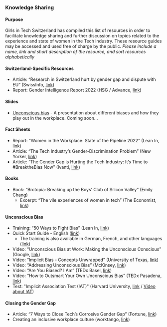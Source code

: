 ### Knowledge Sharing

#### Purpose
Girls in Tech Switzerland has compiled this list of resources in order to facilitate knowledge sharing and further discussion on topics related to the experience and state of women in the Tech industry. These resource guides may be accessed and used free of charge by the public.
*Please include a name, link and short description of the resource, and sort resources alphabetically*

#### Switzerland-Specific Resources
- Article: “Research in Switzerland hurt by gender gap and dispute with EU” (SwissInfo, [link](https://www.google.com/url?q=https://www.swissinfo.ch/eng/research-in-switzerland-hurt-by-gender-gap-and-dispute-with-eu/47349810&sa=D&source=docs&ust=1681204730304222&usg=AOvVaw3I3lsV4L63kgaPnTKFZxeK))
- Report: Gender Intelligence Report 2022 (HSG / Advance, [link](https://www.advance-hsg-report.ch/wp-content/uploads/2022/09/Gender-Intelligence-Report-2022-Executive-Version.pdf))


#### Slides

- [Unconscious bias](comingsoon) - A presentation about different biases and how they play out in the workplace. Coming soon...

#### Fact Sheets
- Report: “Women in the Workplace: State of the Pipeline 2022” (Lean In, [link](https://leanin.org/women-in-the-workplace/2022))
- Article: “The Tech Industry’s Gender-Discrimination Problem” (New Yorker, [link](https://www.newyorker.com/magazine/2017/11/20/the-tech-industrys-gender-discrimination-problem))
- Article: “The Gender Gap is Hurting the Tech Industry: It’s Time to #BreaktheBias Now” (Ivanti, [link](https://www.ivanti.com/blog/the-gender-gap-is-hurting-the-tech-industry-it-s-time-to-breakthebias-now-by))

#### Books
- Book: “Brotopia: Breaking up the Boys’ Club of Silicon Valley” (Emily Chang)
  - Excerpt: “The vile experiences of women in tech” (The Economist, [link](https://www.economist.com/open-future/2019/05/03/the-vile-experiences-of-women-in-tech?utm_medium=cpc.adword.pd&utm_source=google&ppccampaignID=18151738051&ppcadID=&utm_campaign=a.22brand_pmax&utm_content=conversion.direct-response.anonymous&gclid=CjwKCAiA-dCcBhBQEiwAeWidtVQqMSTbb4j-rowzTaOnOZAc4iq5AMTppHAoYtOhi2b_AnK0OM48xRoCYf8QAvD_BwE&gclsrc=aw.ds))

#### Unconscious Bias
- Training: “50 Ways to Fight Bias” (Lean In, [link](https://leanin.org/50-ways-to-fight-gender-bias))
- Quick Start Guide - English ([link](https://drive.google.com/file/d/1wR7rOJrymuUWmIVrlJq-Hfb_Zhn5miqh/view?usp=share_link))
  - The training is also available in German, French, and other languages ([link](https://leanin.org/50-ways-to-fight-gender-bias/languages))
- Video: “Unconscious Bias at Work: Making the Unconscious Conscious” (Google, [link](https://www.youtube.com/watch?v=NW5s_-Nl3JE))
- Video: “Implicit Bias - Concepts Unwrapped” (University of Texas, [link](https://www.youtube.com/watch?v=OoBvzI-YZf4))
- Video: “Addressing Unconscious Bias” (McKinsey, [link](https://www.youtube.com/watch?v=JFW2cfzevio))
- Video: “Are You Biased? I Am” (TEDx Basel, [link](https://www.youtube.com/watch?v=Bq_xYSOZrgU))
- Video: “How to Outsmart Your Own Unconscious Bias” (TEDx Pasadena, [link](https://www.youtube.com/watch?v=GP-cqFLS8Q4))
- Test: "Implicit Association Test (IAT)" (Harvard University, [link](https://implicit.harvard.edu/implicit/takeatest.html) / [Video about IAT](https://www.youtube.com/watch?v=ABSeKU2qJoI))


#### Closing the Gender Gap
- Article: “7 Ways to Close Tech’s Corrosive Gender Gap” (Fortune, [link](https://fortune.com/2021/09/15/women-in-tech-gender-gap-inclusion-mentorship/))
- Creating an inclusive workplace culture (worktango, [link](https://worktangostg.wpengine.com/wp-content/uploads/2022/09/11391_WT_Guide-to-Employee-DEI.pdf))

